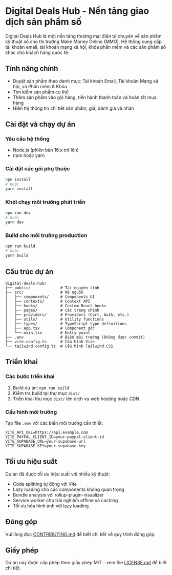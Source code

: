 
# Digital Deals Hub - Nền tảng giao dịch sản phẩm số

Digital Deals Hub là một nền tảng thương mại điện tử chuyên về sản phẩm kỹ thuật số cho thị trường Make Money Online (MMO). Hệ thống cung cấp tài khoản email, tài khoản mạng xã hội, khóa phần mềm và các sản phẩm số khác cho khách hàng quốc tế.

## Tính năng chính

- Duyệt sản phẩm theo danh mục: Tài khoản Email, Tài khoản Mạng xã hội, và Phần mềm & Khóa
- Tìm kiếm sản phẩm cụ thể
- Thêm sản phẩm vào giỏ hàng, tiến hành thanh toán và hoàn tất mua hàng
- Hiển thị thông tin chi tiết sản phẩm, giá, đánh giá và nhãn

## Cài đặt và chạy dự án

### Yêu cầu hệ thống
- Node.js (phiên bản 16.x trở lên)
- npm hoặc yarn

### Cài đặt các gói phụ thuộc
```bash
npm install
# hoặc
yarn install
```

### Khởi chạy môi trường phát triển
```bash
npm run dev
# hoặc
yarn dev
```

### Build cho môi trường production
```bash
npm run build
# hoặc
yarn build
```

## Cấu trúc dự án

```
digital-deals-hub/
├── public/             # Tài nguyên tĩnh
├── src/                # Mã nguồn
│   ├── components/     # Components UI
│   ├── contexts/       # Context API
│   ├── hooks/          # Custom React hooks
│   ├── pages/          # Các trang chính
│   ├── providers/      # Providers (Cart, Auth, etc.)
│   ├── utils/          # Utility functions
│   ├── types/          # TypeScript type definitions
│   ├── App.tsx         # Component gốc
│   └── main.tsx        # Entry point
├── .env                # Biến môi trường (không được commit)
├── vite.config.ts      # Cấu hình Vite
└── tailwind.config.ts  # Cấu hình Tailwind CSS
```

## Triển khai

### Các bước triển khai
1. Build dự án: `npm run build`
2. Kiểm tra build tại thư mục `dist/`
3. Triển khai thư mục `dist/` lên dịch vụ web hosting hoặc CDN

### Cấu hình môi trường
Tạo file `.env` với các biến môi trường cần thiết:

```
VITE_API_URL=https://api.example.com
VITE_PAYPAL_CLIENT_ID=your-paypal-client-id
VITE_SUPABASE_URL=your-supabase-url
VITE_SUPABASE_KEY=your-supabase-key
```

## Tối ưu hiệu suất

Dự án đã được tối ưu hiệu suất với nhiều kỹ thuật:

- Code splitting tự động với Vite
- Lazy loading cho các components không quan trọng
- Bundle analysis với rollup-plugin-visualizer
- Service worker cho trải nghiệm offline và caching
- Tối ưu hóa hình ảnh với lazy loading

## Đóng góp

Vui lòng đọc [CONTRIBUTING.md](CONTRIBUTING.md) để biết chi tiết về quy trình đóng góp.

## Giấy phép

Dự án này được cấp phép theo giấy phép MIT - xem file [LICENSE.md](LICENSE.md) để biết chi tiết.
